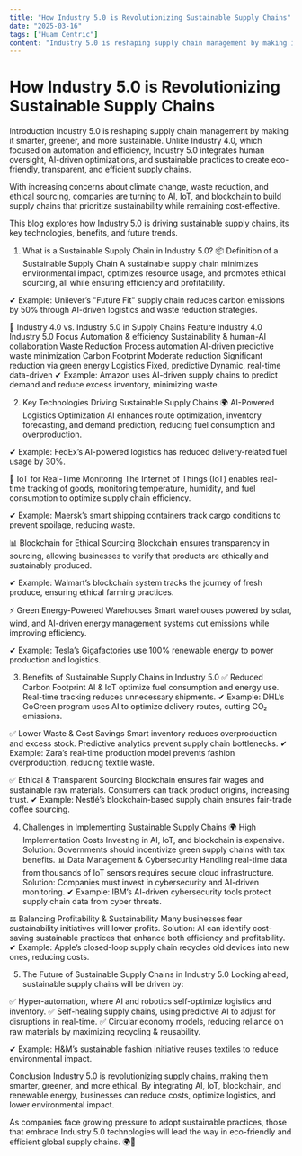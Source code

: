 ```yaml
---
title: "How Industry 5.0 is Revolutionizing Sustainable Supply Chains"
date: "2025-03-16"
tags: ["Huam Centric"]
content: "Industry 5.0 is reshaping supply chain management by making it smarter, greener, and more sustainable. Unlike Industry 4.0, which focused on automation and efficiency, Industry 5.0 integrates human over"
---
```


# How Industry 5.0 is Revolutionizing Sustainable Supply Chains

Introduction
Industry 5.0 is reshaping supply chain management by making it smarter, greener, and more sustainable. Unlike Industry 4.0, which focused on automation and efficiency, Industry 5.0 integrates human oversight, AI-driven optimizations, and sustainable practices to create eco-friendly, transparent, and efficient supply chains.

With increasing concerns about climate change, waste reduction, and ethical sourcing, companies are turning to AI, IoT, and blockchain to build supply chains that prioritize sustainability while remaining cost-effective.

This blog explores how Industry 5.0 is driving sustainable supply chains, its key technologies, benefits, and future trends.

1. What is a Sustainable Supply Chain in Industry 5.0?
📦 Definition of a Sustainable Supply Chain
A sustainable supply chain minimizes environmental impact, optimizes resource usage, and promotes ethical sourcing, all while ensuring efficiency and profitability.

✔ Example: Unilever’s "Future Fit" supply chain reduces carbon emissions by 50% through AI-driven logistics and waste reduction strategies.

🔄 Industry 4.0 vs. Industry 5.0 in Supply Chains
Feature        Industry 4.0        Industry 5.0
Focus        Automation & efficiency        Sustainability & human-AI collaboration
Waste Reduction        Process automation        AI-driven predictive waste minimization
Carbon Footprint        Moderate reduction        Significant reduction via green energy
Logistics        Fixed, predictive        Dynamic, real-time data-driven
✔ Example: Amazon uses AI-driven supply chains to predict demand and reduce excess inventory, minimizing waste.

2. Key Technologies Driving Sustainable Supply Chains
🌍 AI-Powered Logistics Optimization
AI enhances route optimization, inventory forecasting, and demand prediction, reducing fuel consumption and overproduction.

✔ Example: FedEx’s AI-powered logistics has reduced delivery-related fuel usage by 30%.

📡 IoT for Real-Time Monitoring
The Internet of Things (IoT) enables real-time tracking of goods, monitoring temperature, humidity, and fuel consumption to optimize supply chain efficiency.

✔ Example: Maersk’s smart shipping containers track cargo conditions to prevent spoilage, reducing waste.

📊 Blockchain for Ethical Sourcing
Blockchain ensures transparency in sourcing, allowing businesses to verify that products are ethically and sustainably produced.

✔ Example: Walmart’s blockchain system tracks the journey of fresh produce, ensuring ethical farming practices.

⚡ Green Energy-Powered Warehouses
Smart warehouses powered by solar, wind, and AI-driven energy management systems cut emissions while improving efficiency.

✔ Example: Tesla’s Gigafactories use 100% renewable energy to power production and logistics.

3. Benefits of Sustainable Supply Chains in Industry 5.0
✅ Reduced Carbon Footprint
AI & IoT optimize fuel consumption and energy use.
Real-time tracking reduces unnecessary shipments.
✔ Example: DHL’s GoGreen program uses AI to optimize delivery routes, cutting CO₂ emissions.

✅ Lower Waste & Cost Savings
Smart inventory reduces overproduction and excess stock.
Predictive analytics prevent supply chain bottlenecks.
✔ Example: Zara’s real-time production model prevents fashion overproduction, reducing textile waste.

✅ Ethical & Transparent Sourcing
Blockchain ensures fair wages and sustainable raw materials.
Consumers can track product origins, increasing trust.
✔ Example: Nestlé’s blockchain-based supply chain ensures fair-trade coffee sourcing.

4. Challenges in Implementing Sustainable Supply Chains
🌍 High Implementation Costs
Investing in AI, IoT, and blockchain is expensive.
Solution: Governments should incentivize green supply chains with tax benefits.
📊 Data Management & Cybersecurity
Handling real-time data from thousands of IoT sensors requires secure cloud infrastructure.
Solution: Companies must invest in cybersecurity and AI-driven monitoring.
✔ Example: IBM’s AI-driven cybersecurity tools protect supply chain data from cyber threats.

⚖ Balancing Profitability & Sustainability
Many businesses fear sustainability initiatives will lower profits.
Solution: AI can identify cost-saving sustainable practices that enhance both efficiency and profitability.
✔ Example: Apple’s closed-loop supply chain recycles old devices into new ones, reducing costs.

5. The Future of Sustainable Supply Chains in Industry 5.0
Looking ahead, sustainable supply chains will be driven by:

✅ Hyper-automation, where AI and robotics self-optimize logistics and inventory.
✅ Self-healing supply chains, using predictive AI to adjust for disruptions in real-time.
✅ Circular economy models, reducing reliance on raw materials by maximizing recycling & reusability.

✔ Example: H&M’s sustainable fashion initiative reuses textiles to reduce environmental impact.

Conclusion
Industry 5.0 is revolutionizing supply chains, making them smarter, greener, and more ethical. By integrating AI, IoT, blockchain, and renewable energy, businesses can reduce costs, optimize logistics, and lower environmental impact.

As companies face growing pressure to adopt sustainable practices, those that embrace Industry 5.0 technologies will lead the way in eco-friendly and efficient global supply chains. 🌍🚀


